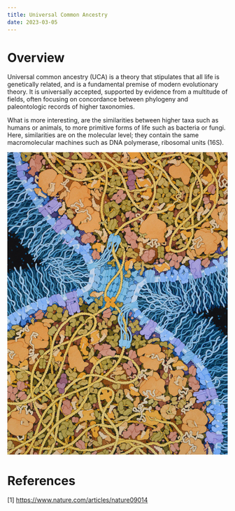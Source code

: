 ```yaml
---
title: Universal Common Ancestry
date: 2023-03-05
---
```


# Overview 
Universal common ancestry (UCA) is a theory that stipulates that all life is genetically related, and is a fundamental premise of modern evolutionary theory. It is universally accepted, supported by evidence from a multitude of fields, often focusing on concordance between phylogeny and paleontologic records of higher taxonomies. 

What is more interesting, are the similarities between higher taxa such as humans or animals, to more primitive forms of life such as bacteria or fungi. Here, similarities are on the molecular level; they contain the same macromolecular machines such as DNA polymerase, ribosomal units (16S). 


![This is an image](../images/last-universal-common-ancestor.png)



# References 
[1] https://www.nature.com/articles/nature09014
